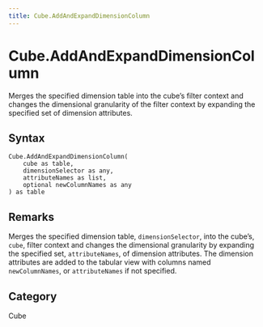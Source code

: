 ```yaml
---
title: Cube.AddAndExpandDimensionColumn
---
```


# Cube.AddAndExpandDimensionColumn


Merges the specified dimension table into the cube’s filter context and changes the dimensional granularity of the filter context by expanding the specified set of dimension attributes.


## Syntax

```powerquery
Cube.AddAndExpandDimensionColumn(
    cube as table,
    dimensionSelector as any,
    attributeNames as list,
    optional newColumnNames as any
) as table
```


## Remarks

Merges the specified dimension table, <code>dimensionSelector</code>, into the cube’s, <code>cube</code>, filter context and changes the dimensional granularity by expanding the specified set, <code>attributeNames</code>, of dimension attributes. The dimension attributes are added to the tabular view with columns named <code>newColumnNames</code>, or <code>attributeNames</code> if not specified.



## Category
Cube
